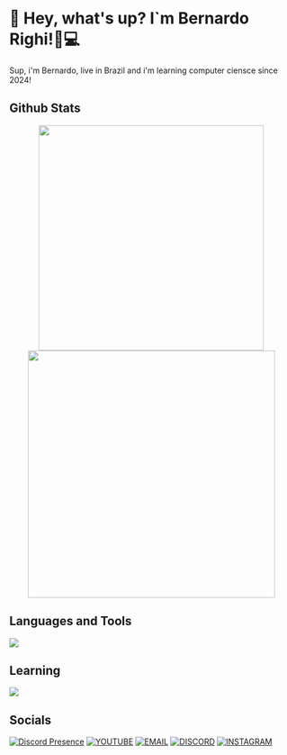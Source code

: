 # 👋 Hey, what's up? I`m Bernardo Righi!👨💻

Sup, i'm Bernardo, live in Brazil and i'm learning computer ciensce since 2024!

## Github Stats
<div align="center">
      <img width="400px" src="https://github-readme-stats.vercel.app/api?username=righibe&theme=blue_navy&hide_border=true&include_all_commits=false&count_private=false"/>
      <img width="439px" src="https://github-readme-streak-stats.herokuapp.com/?user=righibe&theme=blue_navy&hide_border=true"/>
</div>

## Languages and Tools

<img src="https://skillicons.dev/icons?i=python,js,html,css,vscode,git,github" />


## Learning

<img src="https://skillicons.dev/icons?i=python,java,csharp" />


## Socials
[![Discord Presence](https://lanyard.cnrad.dev/api/1274150219482660897?hideStatus=true&hideClan=true&animatedDecoration=true&hideBadges=true&theme=dark)](https://discord.com/users/664656129770389545)
[![YOUTUBE](https://go-skill-icons.vercel.app/api/icons?i=youtube)](https://www.youtube.com/@righibro)
[![EMAIL](https://skillicons.dev/icons?i=gmail)](mailto:bernardomicolrighi@outlook.com)
[![DISCORD](https://skillicons.dev/icons?i=discord)](https://discord.com/users/664656129770389545)
[![INSTAGRAM](https://skillicons.dev/icons?i=instagram)](https://www.instagram.com/righi._)
